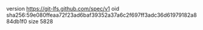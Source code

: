 version https://git-lfs.github.com/spec/v1
oid sha256:59e080ffeaa72f23ad6baf39352a37a6c2f697ff3adc36d61979182a884db1f0
size 5828
